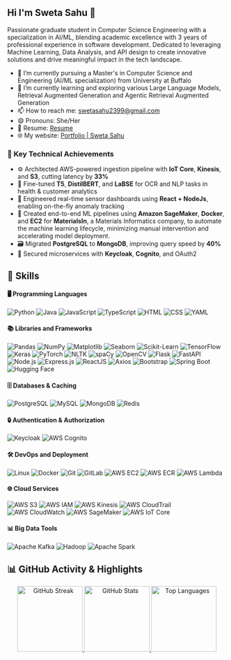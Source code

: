 ## Hi I'm Sweta Sahu 👋
<p>Passionate graduate student in Computer Science Engineering with a specialization in AI/ML, blending academic excellence with 3 years of professional experience in software development. Dedicated to leveraging Machine Learning, Data Analysis, and API design to create innovative solutions and drive meaningful impact in the tech landscape.</p>

- 🔭 I’m currently pursuing a Master's in Computer Science and Engineering (AI/ML specialization) from University at Buffalo
- 🌱 I’m currently learning and exploring various Large Language Models, Retrieval Augmented Generation and Agentic Retrieval Augmented Generation
- 📫 How to reach me: swetasahu2399@gmail.com
- 😄 Pronouns: She/Her
- 📄 Resume: [Resume](https://drive.google.com/file/d/1ZX4bAXVlKPv88yc8umJRU9g1B5psm0Ee/view?usp=drive_link)
- 🌐 My website: [Portfolio | Sweta Sahu](https://sweta-sahu.github.io/Portfolio/)

### 🚀 Key Technical Achievements

- ⚙️ Architected AWS-powered ingestion pipeline with **IoT Core**, **Kinesis**, and **S3**, cutting latency by **33%**
- 🧠 Fine-tuned **T5**, **DistilBERT**, and **LaBSE** for OCR and NLP tasks in health & customer analytics
- 🧩 Engineered real-time sensor dashboards using **React + NodeJs**, enabling on-the-fly anomaly tracking
- 🧪 Created end-to-end ML pipelines using **Amazon SageMaker**, **Docker**, and **EC2** for **MaterialsIn**, a Materials Informatics company, to automate the machine learning lifecycle, minimizing manual intervention and accelerating model deployment.
- 🗃️ Migrated **PostgreSQL** to **MongoDB**, improving query speed by **40%**
- 🔐 Secured microservices with **Keycloak**, **Cognito**, and OAuth2

## 💼 Skills

#### 🖥️ Programming Languages
![Python](https://img.shields.io/badge/-Python-3776AB?logo=python&logoColor=white) ![Java](https://img.shields.io/badge/-Java-007396?logo=java&logoColor=white) ![JavaScript](https://img.shields.io/badge/-JavaScript-F7DF1E?logo=javascript&logoColor=black) ![TypeScript](https://img.shields.io/badge/-TypeScript-3178C6?logo=typescript&logoColor=white) ![HTML](https://img.shields.io/badge/-HTML5-E34F26?logo=html5&logoColor=white) ![CSS](https://img.shields.io/badge/-CSS3-1572B6?logo=css3&logoColor=white) ![YAML](https://img.shields.io/badge/-YAML-000000?logo=yaml&logoColor=white)

#### 📚 Libraries and Frameworks
![Pandas](https://img.shields.io/badge/-Pandas-150458?logo=pandas&logoColor=white) ![NumPy](https://img.shields.io/badge/-NumPy-013243?logo=numpy&logoColor=white) ![Matplotlib](https://img.shields.io/badge/-Matplotlib-11557C?logo=matplotlib&logoColor=white) ![Seaborn](https://img.shields.io/badge/-Seaborn-3776AB?logo=python&logoColor=white) ![Scikit-Learn](https://img.shields.io/badge/-ScikitLearn-F7931E?logo=scikitlearn&logoColor=white) ![TensorFlow](https://img.shields.io/badge/-TensorFlow-FF6F00?logo=tensorflow&logoColor=white) ![Keras](https://img.shields.io/badge/-Keras-D00000?logo=keras&logoColor=white) ![PyTorch](https://img.shields.io/badge/-PyTorch-EE4C2C?logo=pytorch&logoColor=white) ![NLTK](https://img.shields.io/badge/-NLTK-2059F3?logo=python&logoColor=white) ![spaCy](https://img.shields.io/badge/-spaCy-09A3D5?logo=python&logoColor=white) ![OpenCV](https://img.shields.io/badge/-OpenCV-5C3EE8?logo=opencv&logoColor=white) ![Flask](https://img.shields.io/badge/-Flask-000000?logo=flask&logoColor=white) ![FastAPI](https://img.shields.io/badge/-FastAPI-009688?logo=fastapi&logoColor=white) ![Node.js](https://img.shields.io/badge/-Node.js-339933?logo=node.js&logoColor=white) ![Express.js](https://img.shields.io/badge/-Express.js-000000?logo=express&logoColor=white) ![ReactJS](https://img.shields.io/badge/-ReactJS-61DAFB?logo=react&logoColor=white) ![Axios](https://img.shields.io/badge/-Axios-671DDF?logo=axios&logoColor=white) ![Bootstrap](https://img.shields.io/badge/-Bootstrap-7952B3?logo=bootstrap&logoColor=white) ![Spring Boot](https://img.shields.io/badge/-Spring%20Boot-6DB33F?logo=springboot&logoColor=white) ![Hugging Face](https://img.shields.io/badge/-HuggingFace-FFD21F?logo=huggingface&logoColor=black)

#### 🗄️ Databases & Caching
![PostgreSQL](https://img.shields.io/badge/-PostgreSQL-336791?logo=postgresql&logoColor=white) ![MySQL](https://img.shields.io/badge/-MySQL-4479A1?logo=mysql&logoColor=white) ![MongoDB](https://img.shields.io/badge/-MongoDB-47A248?logo=mongodb&logoColor=white) ![Redis](https://img.shields.io/badge/-Redis-DC382D?logo=redis&logoColor=white)

#### 🔒 Authentication & Authorization
![Keycloak](https://img.shields.io/badge/-Keycloak-0071C1?logo=keycloak&logoColor=white) ![AWS Cognito](https://img.shields.io/badge/-AWS%20Cognito-512888?logo=amazonaws&logoColor=white)

#### 🛠️ DevOps and Deployment
![Linux](https://img.shields.io/badge/-Linux-FCC624?logo=linux&logoColor=black) ![Docker](https://img.shields.io/badge/-Docker-2496ED?logo=docker&logoColor=white) ![Git](https://img.shields.io/badge/-Git-F05032?logo=git&logoColor=white) ![GitLab](https://img.shields.io/badge/-GitLab-FC6D26?logo=gitlab&logoColor=white) ![AWS EC2](https://img.shields.io/badge/AWS%20EC2-FF9900?logo=amazonaws&logoColor=white) ![AWS ECR](https://img.shields.io/badge/AWS%20ECR-FF9900?logo=amazonaws&logoColor=white) ![AWS Lambda](https://img.shields.io/badge/AWS%20Lambda-FF9900?logo=awslambda&logoColor=white)

#### 🌐 Cloud Services
![AWS S3](https://img.shields.io/badge/AWS%20S3-569A31?logo=amazonaws&logoColor=white) ![AWS IAM](https://img.shields.io/badge/AWS%20IAM-232F3E?logo=amazonaws&logoColor=white) ![AWS Kinesis](https://img.shields.io/badge/AWS%20Kinesis-FF9900?logo=amazonaws&logoColor=white) ![AWS CloudTrail](https://img.shields.io/badge/AWS%20CloudTrail-232F3E?logo=amazonaws&logoColor=white) ![AWS CloudWatch](https://img.shields.io/badge/AWS%20CloudWatch-FF4F8B?logo=amazonaws&logoColor=white) ![AWS SageMaker](https://img.shields.io/badge/AWS%20SageMaker-4B612C?logo=amazonaws&logoColor=white) ![AWS IoT Core](https://img.shields.io/badge/AWS%20IoT%20Core-232F3E?logo=amazonaws&logoColor=white)


#### 📊 Big Data Tools  
![Apache Kafka](https://img.shields.io/badge/-Kafka-231F20?logo=apachekafka&logoColor=white) ![Hadoop](https://img.shields.io/badge/-Hadoop-66CCFF?logo=apachehadoop&logoColor=black) ![Apache Spark](https://img.shields.io/badge/-Spark-E25A1C?logo=apachespark&logoColor=white)

## 📊 GitHub Activity & Highlights

<div align="center">

<a href="https://git.io/streak-stats">
  <img alt="GitHub Streak" src="https://streak-stats.demolab.com?user=sweta-sahu&theme=tokyonight&hide_border=true" height="150"/>
</a>

<a href="https://github.com/sweta-sahu">
  <img alt="GitHub Stats" src="https://github-readme-stats.vercel.app/api?username=sweta-sahu&show_icons=true&hide_border=true&theme=tokyonight" height="150"/>
</a>

<a href="https://github.com/sweta-sahu">
  <img alt="Top Languages" src="https://github-readme-stats.vercel.app/api/top-langs/?username=sweta-sahu&layout=compact&hide_border=true&theme=tokyonight" height="150"/>
</a>

</div>

